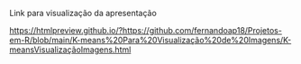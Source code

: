 Link para visualização da apresentação

https://htmlpreview.github.io/?https://github.com/fernandoap18/Projetos-em-R/blob/main/K-means%20Para%20Visualização%20de%20Imagens/K-meansVisualizaçãoImagens.html
